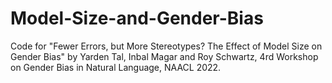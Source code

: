 # Model-Size-and-Gender-Bias

Code for "Fewer Errors, but More Stereotypes? The Effect of Model Size on Gender Bias" by Yarden Tal, Inbal Magar and Roy Schwartz, 4rd Workshop on Gender Bias in Natural Language, NAACL 2022.
